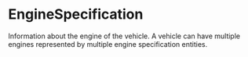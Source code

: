 # EngineSpecification

Information about the engine of the vehicle. A vehicle can have multiple engines represented by multiple engine specification entities.

